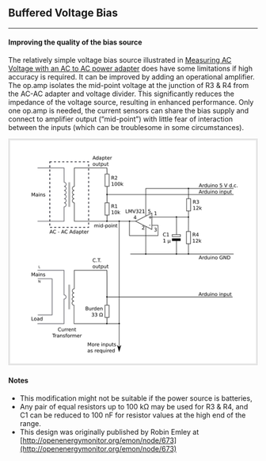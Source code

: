 ## Buffered Voltage Bias

***

#### Improving the quality of the bias source

The relatively simple voltage bias source illustrated in [Measuring AC Voltage with an AC to AC power adapter](../voltage-sensing/measuring-voltage-with-an-acac-power-adapter) does have some limitations if high accuracy is required. It can be improved by adding an operational amplifier. The op.amp isolates the mid-point voltage at the junction of R3 & R4 from the AC-AC adapter and voltage divider. This significantly reduces the impedance of the voltage source, resulting in enhanced performance. Only one op.amp is needed, the current sensors can share the bias supply and connect to amplifier output (“mid-point”) with little fear of interaction between the inputs (which can be troublesome in some circumstances).

![Improved voltage bias circuit diagram](files/buffered_bias.png)

#### Notes

- This modification might not be suitable if the power source is batteries,
- Any pair of equal resistors up to 100 kΩ may be used for R3 & R4, and C1 can be reduced to 100 nF for resistor values at the high end of the range.
- This design was originally published by Robin Emley at [http://openenergymonitor.org/emon/node/673](http://openenergymonitor.org/emon/node/673)

